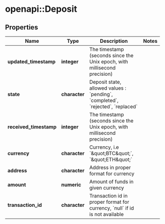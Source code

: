 # openapi::Deposit

## Properties
Name | Type | Description | Notes
------------ | ------------- | ------------- | -------------
**updated_timestamp** | **integer** | The timestamp (seconds since the Unix epoch, with millisecond precision) | 
**state** | **character** | Deposit state, allowed values : &#x60;pending&#x60;, &#x60;completed&#x60;, &#x60;rejected&#x60;, &#x60;replaced&#x60; | 
**received_timestamp** | **integer** | The timestamp (seconds since the Unix epoch, with millisecond precision) | 
**currency** | **character** | Currency, i.e &#x60;\&quot;BTC\&quot;&#x60;, &#x60;\&quot;ETH\&quot;&#x60; | 
**address** | **character** | Address in proper format for currency | 
**amount** | **numeric** | Amount of funds in given currency | 
**transaction_id** | **character** | Transaction id in proper format for currency, &#x60;null&#x60; if id is not available | 


